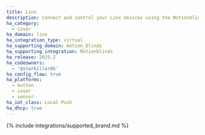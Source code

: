 ```yaml
---
title: Linx
description: Connect and control your Linx devices using the Motionblinds integration
ha_category:
  - Cover
ha_domain: linx
ha_integration_type: virtual
ha_supporting_domain: motion_blinds
ha_supporting_integration: Motionblinds
ha_release: 2025.2
ha_codeowners:
  - '@starkillerOG'
ha_config_flow: true
ha_platforms:
  - button
  - cover
  - sensor
ha_iot_class: Local Push
ha_dhcp: true
---
```


{% include integrations/supported_brand.md %}
